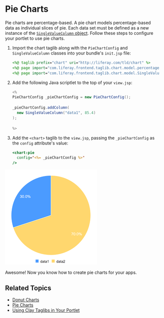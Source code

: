 # Pie Charts

Pie charts are percentage-based. A pie chart models percentage-based data as individual slices of pie. Each data set must be defined as a new instance of the [`SingleValueColumn` object](https://docs.liferay.com/ce/apps/frontend-taglib/latest/javadocs/com/liferay/frontend/taglib/chart/model/SingleValueColumn.html). Follow these steps to configure your portlet to use pie charts. 

1. Import the chart taglib along with the `PieChartConfig` and `SingleValueColumn` classes into your bundle's `init.jsp` file:

    ```jsp
    <%@ taglib prefix="chart" uri="http://liferay.com/tld/chart" %>
    <%@ page import="com.liferay.frontend.taglib.chart.model.percentage.pie.PieChartConfig" %>
    <%@ page import="com.liferay.frontend.taglib.chart.model.SingleValueColumn" %>
    ```

1. Add the following Java scriptlet to the top of your `view.jsp`:

    ```java
    <%
    PieChartConfig _pieChartConfig = new PieChartConfig();

    _pieChartConfig.addColumn(
      new SingleValueColumn("data1", 85.4)
    );

    %>
    ```

1. Add the `<chart>` taglib to the `view.jsp`, passing the `_pieChartConfig` as the `config` attribute's value:

    ```jsp
    <chart:pie
      config="<%= _pieChartConfig %>"
    />
    ```

![A pie chart models percentage-based data as individual slices of pie.](./pie-chart/images/01.png)

Awesome! Now you know how to create pie charts for your apps. 

## Related Topics

* [Donut Charts](./donut-chart.md)
* [Pie Charts](./pie-chart.md)
* [Using Clay Taglibs in Your Portlet](../clay-tag-library.md)